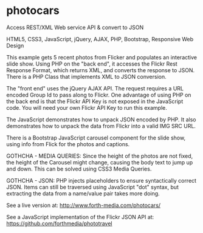 photocars
==========

Access REST/XML Web service API & convert to JSON

HTML5, CSS3, JavaScript, jQuery, AJAX, PHP, Bootstrap, Responsive Web Design

This example gets 5 recent photos from Flicker and populates an interactive slide show. Using PHP on the "back end", it accesses the Flickr Rest Response Format, which returns XML, and converts the response to JSON. There is a PHP Class that implements XML to JSON conversion.

The "front end" uses the jQuery AJAX API. The request requires a URL encoded Group Id to pass along to Flickr. One advantage of using PHP on the back end is that the Flickr API Key is not exposed in the JavaScript code. You will need your own Flickr API Key to run this example.

The JavaScript demonstrates how to unpack JSON encoded by PHP. It also demonstrates how to unpack the data from Flickr into a valid IMG SRC URL.

There is a Bootstrap JavaScript carousel component for the slide show, using info from Flick for the photos and captions.

GOTHCHA - MEDIA QUERIES:
Since the height of the photos are not fixed, the height of the Carousel might change, causing the body text to jump up and down. This can be solved using CSS3 Media Queries.

GOTHCHA - JSON:
PHP injects placeholders to ensure syntactically correct JSON. Items can still be traversed using JavaScript "dot" syntax, but extracting the data from a name/value pair takes more doing.

See a live version at:
http://www.forth-media.com/photocars/

See a JavaScript implementation of the Flickr JSON API at:
https://github.com/forthmedia/phototravel